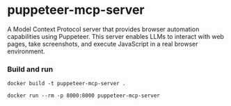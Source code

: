 # puppeteer-mcp-server
A Model Context Protocol server that provides browser automation capabilities using Puppeteer. This server enables LLMs to interact with web pages, take screenshots, and execute JavaScript in a real browser environment.

### Build and run
```
docker build -t puppeteer-mcp-server .

docker run --rm -p 8000:8000 puppeteer-mcp-server
```